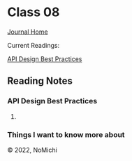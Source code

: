 # Class 08

[Journal Home](README.md)

Current Readings:

[API Design Best Practices](https://docs.microsoft.com/en-us/azure/architecture/best-practices/api-design)

## Reading Notes

### API Design Best Practices

1. 

### Things I want to know more about

&copy; 2022, NoMichi
